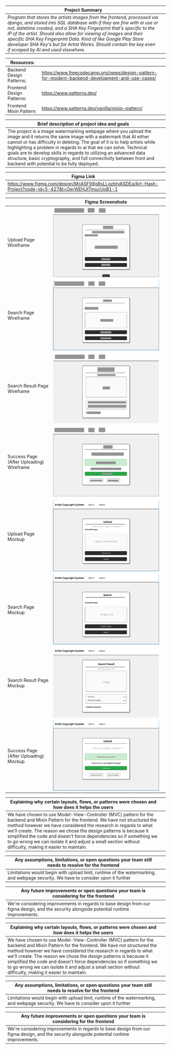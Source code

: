 |Project Summary||
|------------------------|-----------------------|
|*Program that stores the artists images from the frontend, processed via django, and stored into SQL database with if they are fine with ai use or not, datetime created, and a SHA Key Fingerprint that's specific to the IP of the artist. Should also allow for viewing of images and their specific SHA Key Fingerprint Data. Kind of like Google Play Store developer SHA Key's but for Artist Works. Should contain the key even if scraped by AI and used elsewhere.*|    



|  Resources:            |                       |
|------------------------|-----------------------|
|Backend Design Patterns:|https://www.freecodecamp.org/news/design-pattern-for-modern-backend-development-and-use-cases/|
|Frontend Design Patterns: |https://www.patterns.dev/|
|Frontend    Mixin Pattern:|https://www.patterns.dev/vanilla/mixin-pattern/|



|Brief description of project idea and goals| |
|------------------------|-----------------------|
|The project is a image watermarking webpage where you upload the image and it returns the same image with a watermark that AI either cannot or has difficulty in deleting. The goal of it is to help artists while highlighting a problem in regards to ai that we can solve. Technical goals are to develop skills in regards to utilizing an advanced data structure, basic cryptography, and full connectivity between front and backend with potential to be fully deployed.|


|Figma Link             ||
|---------------------|-|
|https://www.figma.com/design/McASF98g8sLLgzbtvASDEa/Art-Hash-Project?node-id=5-427&t=OerWEHJtTmucUoB1-1||


|                              |Figma Screenshots       |                       | 
|---------------------------------------------|------------------------|-----------------------|
|Upload Page Wireframe                        |[![uploadPageWireframe](https://github.com/FernandoLpz0911/CS351-T18-Group-Project/blob/figma/figma_wireframe/images/uploadWireframe.png)](#features)||
|Search Page Wireframe                        |[![searchPageWireframe](https://github.com/FernandoLpz0911/CS351-T18-Group-Project/blob/figma/figma_wireframe/images/searchWireframe.png)](#features)||
|Search Result Page Wireframe                 |[![searchResultPageWireframe](https://github.com/FernandoLpz0911/CS351-T18-Group-Project/blob/figma/figma_wireframe/images/searchResultWireframe.png)](#features)||
|Success Page (After Uploading) Wireframe     |[![successPage(AfterUpload)Wireframe](https://github.com/FernandoLpz0911/CS351-T18-Group-Project/blob/figma/figma_wireframe/images/successWireframe.png)](#features)||
|                                             |[](#features)||
|Upload Page Mockup                           |[![uploadPageMockup](https://github.com/FernandoLpz0911/CS351-T18-Group-Project/blob/figma/figma_wireframe/images/uploadMockup.png)](#features)||
|Search Page Mockup                           |[![searchPageMockup](https://github.com/FernandoLpz0911/CS351-T18-Group-Project/blob/figma/figma_wireframe/images/searchMockup.png)](#features)||
|Search Result Page Mockup                    |[![searchResultPageMockup](https://github.com/FernandoLpz0911/CS351-T18-Group-Project/blob/figma/figma_wireframe/images/searchResultMockup.png)](#features)||
|Success Page (After Uploading) Mockup        |[![successPage(AfterUpload)mockUp](https://github.com/FernandoLpz0911/CS351-T18-Group-Project/blob/figma/figma_wireframe/images/successMockup.png)](#features)||


|Explaining why certain layouts, flows, or patterns were chosen and how does it helps the users||
|------------------------|-----------------------|
|We have chosen to use Model-View-Controller (MVC) pattern for the backend and Mixin Pattern for the frontend. We have not structured the method however we have considered the research in regards to what we'll create. The reason we chose the design patterns is because it simplified the code and doesn't force dependencies so if something we to go wrong we can isolate it and adjust a small section without difficulty, making it easier to maintain.|


|Any assumptions, limitations, or open questions your team still needs to resolve for the frontend||
|------------------------|-----------------------|
|Limitations would begin with upload limit, runtime of the watermarking, and webpage security. We have to consider upon it further|



| Any future improvements or open questions your team is considering for the frontend||
|------------------------|-----------------------|
|We're considering improvements in regards to base design from our figma design, and the security alongside potential runtime improvements.|




|Explaining why certain layouts, flows, or patterns were chosen and how does it helps the users||
|------------------------|-----------------------|
|We have chosen to use Model-View-Controller (MVC) pattern for the backend and Mixin Pattern for the frontend. We have not structured the method however we have considered the research in regards to what we'll create. The reason we chose the design patterns is because it simplified the code and doesn't force dependencies so if something we to go wrong we can isolate it and adjust a small section without difficulty, making it easier to maintain.|


|Any assumptions, limitations, or open questions your team still needs to resolve for the frontend||
|------------------------|-----------------------|
|Limitations would begin with upload limit, runtime of the watermarking, and webpage security. We have to consider upon it further|



| Any future improvements or open questions your team is considering for the frontend||
|------------------------|-----------------------|
|We're considering improvements in regards to base design from our figma design, and the security alongside potential runtime improvements.|

